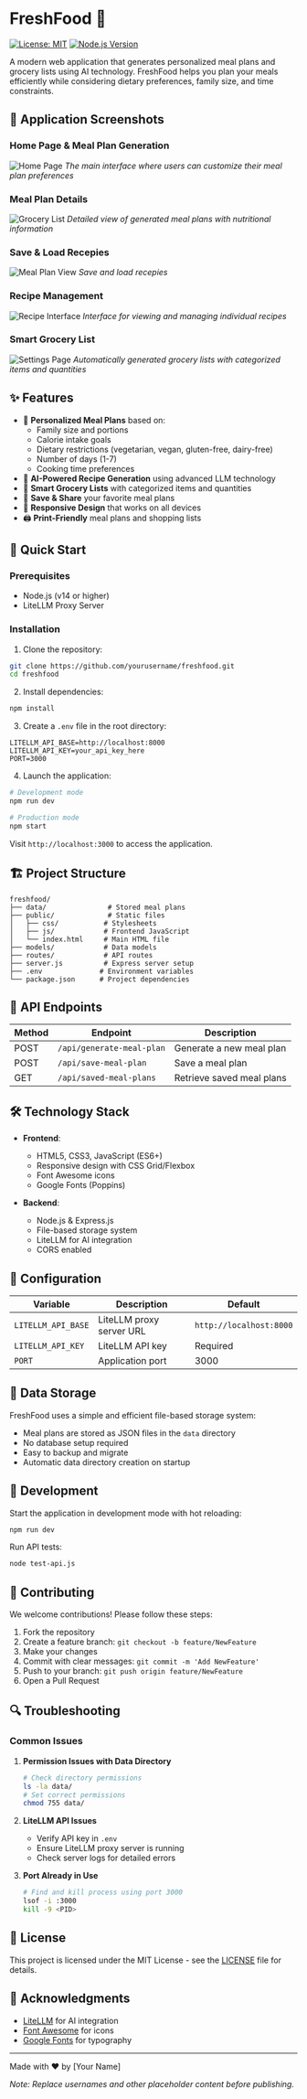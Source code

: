# FreshFood 🥗

[![License: MIT](https://img.shields.io/badge/License-MIT-yellow.svg)](https://opensource.org/licenses/MIT)
[![Node.js Version](https://img.shields.io/badge/node-%3E%3D14.0.0-brightgreen.svg)](https://nodejs.org/)

A modern web application that generates personalized meal plans and grocery lists using AI technology. FreshFood helps you plan your meals efficiently while considering dietary preferences, family size, and time constraints.

## 📸 Application Screenshots

### Home Page & Meal Plan Generation
![Home Page](screenshots/1.png)
*The main interface where users can customize their meal plan preferences*

### Meal Plan Details
![Grocery List](screenshots/2.png)
*Detailed view of generated meal plans with nutritional information*

### Save & Load Recepies
![Meal Plan View](screenshots/3.png)
*Save and load recepies*

### Recipe Management
![Recipe Interface](screenshots/4.png)
*Interface for viewing and managing individual recipes*

### Smart Grocery List
![Settings Page](screenshots/5.png)
*Automatically generated grocery lists with categorized items and quantities*

## ✨ Features

- 🎯 **Personalized Meal Plans** based on:
  - Family size and portions
  - Calorie intake goals
  - Dietary restrictions (vegetarian, vegan, gluten-free, dairy-free)
  - Number of days (1-7)
  - Cooking time preferences
- 🤖 **AI-Powered Recipe Generation** using advanced LLM technology
- 🛒 **Smart Grocery Lists** with categorized items and quantities
- 💾 **Save & Share** your favorite meal plans
- 📱 **Responsive Design** that works on all devices
- 🖨️ **Print-Friendly** meal plans and shopping lists

## 🚀 Quick Start

### Prerequisites

- Node.js (v14 or higher)
- LiteLLM Proxy Server

### Installation

1. Clone the repository:
```bash
git clone https://github.com/yourusername/freshfood.git
cd freshfood
```

2. Install dependencies:
```bash
npm install
```

3. Create a `.env` file in the root directory:
```env
LITELLM_API_BASE=http://localhost:8000
LITELLM_API_KEY=your_api_key_here
PORT=3000
```

4. Launch the application:
```bash
# Development mode
npm run dev

# Production mode
npm start
```

Visit `http://localhost:3000` to access the application.

## 🏗️ Project Structure

```
freshfood/
├── data/               # Stored meal plans
├── public/             # Static files
│   ├── css/           # Stylesheets
│   ├── js/            # Frontend JavaScript
│   └── index.html     # Main HTML file
├── models/            # Data models
├── routes/            # API routes
├── server.js          # Express server setup
├── .env              # Environment variables
└── package.json      # Project dependencies
```

## 🔌 API Endpoints

| Method | Endpoint | Description |
|--------|----------|-------------|
| POST | `/api/generate-meal-plan` | Generate a new meal plan |
| POST | `/api/save-meal-plan` | Save a meal plan |
| GET | `/api/saved-meal-plans` | Retrieve saved meal plans |

## 🛠️ Technology Stack

- **Frontend**:
  - HTML5, CSS3, JavaScript (ES6+)
  - Responsive design with CSS Grid/Flexbox
  - Font Awesome icons
  - Google Fonts (Poppins)

- **Backend**:
  - Node.js & Express.js
  - File-based storage system
  - LiteLLM for AI integration
  - CORS enabled

## 🔧 Configuration

| Variable | Description | Default |
|----------|-------------|---------|
| `LITELLM_API_BASE` | LiteLLM proxy server URL | `http://localhost:8000` |
| `LITELLM_API_KEY` | LiteLLM API key | Required |
| `PORT` | Application port | 3000 |

## 💾 Data Storage

FreshFood uses a simple and efficient file-based storage system:
- Meal plans are stored as JSON files in the `data` directory
- No database setup required
- Easy to backup and migrate
- Automatic data directory creation on startup

## 🧪 Development

Start the application in development mode with hot reloading:
```bash
npm run dev
```

Run API tests:
```bash
node test-api.js
```

## 🤝 Contributing

We welcome contributions! Please follow these steps:

1. Fork the repository
2. Create a feature branch: `git checkout -b feature/NewFeature`
3. Make your changes
4. Commit with clear messages: `git commit -m 'Add NewFeature'`
5. Push to your branch: `git push origin feature/NewFeature`
6. Open a Pull Request

## 🔍 Troubleshooting

### Common Issues

1. **Permission Issues with Data Directory**
   ```bash
   # Check directory permissions
   ls -la data/
   # Set correct permissions
   chmod 755 data/
   ```

2. **LiteLLM API Issues**
   - Verify API key in `.env`
   - Ensure LiteLLM proxy server is running
   - Check server logs for detailed errors

3. **Port Already in Use**
   ```bash
   # Find and kill process using port 3000
   lsof -i :3000
   kill -9 <PID>
   ```

## 📝 License

This project is licensed under the MIT License - see the [LICENSE](LICENSE) file for details.

## 🙏 Acknowledgments

- [LiteLLM](https://github.com/BerriAI/litellm) for AI integration
- [Font Awesome](https://fontawesome.com) for icons
- [Google Fonts](https://fonts.google.com) for typography

---

Made with ❤️ by [Your Name]

*Note: Replace usernames and other placeholder content before publishing.*
